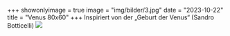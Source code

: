 +++
showonlyimage = true
image = "img/bilder/3.jpg"
date = "2023-10-22"
title = "Venus 80x60"
+++
Inspiriert von der „Geburt der Venus“ (Sandro Botticelli)
![](img/bilder/3.jpg)